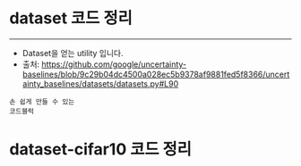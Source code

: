 # dataset 코드 정리
-----------------------------------------------------
* Dataset을 얻는 utility 입니다.
* 출처: https://github.com/google/uncertainty-baselines/blob/9c29b04dc4500a028ec5b9378af9881fed5f8366/uncertainty_baselines/datasets/datasets.py#L90

```
손 쉽게 만들 수 있는
코드블럭
```


# dataset-cifar10 코드 정리
